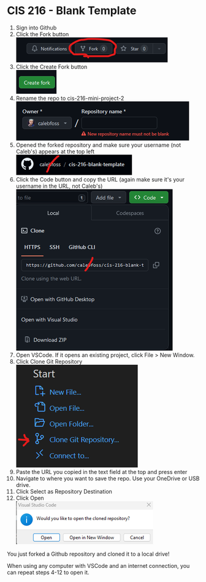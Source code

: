 # CIS 216 - Blank Template

1. Sign into Github
2. Click the Fork button\
   ![Buttons reading Notifications, Fork, and Star](/images/fork.png)
3. Click the Create Fork button\
   ![Button reading Create Fork](/images/createFork.png)
4. Rename the repo to cis-216-mini-project-2\
   ![Text prompt labeled "Repository name"](/images/nameRepo.png)
5. Opened the forked repository and make sure your username (not Caleb's) appears at the top left\
   ![Example path to repository](/images/usernameRepo.png)
6. Click the Code button and copy the URL (again make sure it's your username in the URL, not Caleb's)\
   ![Button reading Code with dialog below containing URL](/images/codeLink.png)
7. Open VSCode. If it opens an existing project, click File > New Window.
8. Click Clone Git Repository\
   ![Links to start options including Clone Git Repository](/images/VSCodeCloneRepo.png)
9. Paste the URL you copied in the text field at the top and press enter
10. Navigate to where you want to save the repo. Use your OneDrive or USB drive.
11. Click Select as Repository Destination
12. Click Open\
    ![Dialog reading "Would you like to Open the cloned repository?" with Open button](/images/openClonedRepo.png)

You just forked a Github repository and cloned it to a local drive!

When using any computer with VSCode and an internet connection, you can repeat steps 4-12 to open it.
